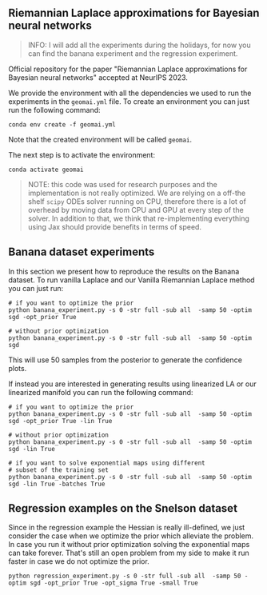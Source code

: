 ## Riemannian Laplace approximations for Bayesian neural networks


> INFO: I will add all the experiments during the holidays, for now you can find the banana experiment and the regression experiment.

Official repository for the paper "Riemannian Laplace approximations for Bayesian neural networks" accepted at NeurIPS 2023.

We provide the environment with all the dependencies we used to run the experiments in the `geomai.yml` file. To create an environment you can just run the following command:
```
conda env create -f geomai.yml
```
Note that the created environment will be called `geomai`.

The next step is to activate the environment:
```
conda activate geomai
```

> NOTE: this code was used for research purposes and the implementation is not really optimized. We are relying on a off-the shelf `scipy` ODEs solver running on CPU, therefore there is a lot of overhead by moving data from CPU and GPU at every step of the solver. In addition to that, we think that re-implementing everything using Jax should provide benefits in terms of speed.

## Banana dataset experiments
In this section we present how to reproduce the results on the Banana dataset. To run vanilla Laplace and our Vanilla Riemannian Laplace method you can just run:
```
# if you want to optimize the prior
python banana_experiment.py -s 0 -str full -sub all  -samp 50 -optim sgd -opt_prior True

# without prior optimization
python banana_experiment.py -s 0 -str full -sub all  -samp 50 -optim sgd 
```
This will use 50 samples from the posterior to generate the confidence plots.

If instead you are interested in generating results using linearized LA or our linearized manifold you can run the following command:
```
# if you want to optimize the prior
python banana_experiment.py -s 0 -str full -sub all  -samp 50 -optim sgd -opt_prior True -lin True

# without prior optimization
python banana_experiment.py -s 0 -str full -sub all  -samp 50 -optim sgd -lin True

# if you want to solve exponential maps using different 
# subset of the training set
python banana_experiment.py -s 0 -str full -sub all  -samp 50 -optim sgd -lin True -batches True
```

## Regression examples on the Snelson dataset

Since in the regression example the Hessian is really ill-defined, we just consider the case when we optimize the prior which alleviate the problem. In case you run it without prior optimization solving the exponential maps can take forever. That's still an open problem from my side to make it run faster in case we do not optimize the prior.

```
python regression_experiment.py -s 0 -str full -sub all  -samp 50 -optim sgd -opt_prior True -opt_sigma True -small True 
```





